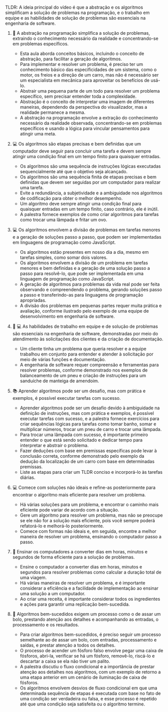 TLDR: A ideia principal do vídeo é que a abstração e os algoritmos simplificam a solução de problemas na programação, e o trabalho em equipe e as habilidades de solução de problemas são essenciais na engenharia de software.

1. 🧠 A abstração na programação simplifica a solução de problemas, extraindo o conhecimento necessário da realidade e concentrando-se em problemas específicos.
   * Esta aula aborda conceitos básicos, incluindo o conceito de abstração, para facilitar a geração de algoritmos.
   * Para implementar e resolver um problema, é preciso ter um conhecimento básico das especificidades de um sistema, como o motor, os freios e a direção de um carro, mas não é necessário ser um especialista em mecânica para aproveitar os benefícios de usá-lo.
   * Abstrair uma pequena parte de um todo para resolver um problema específico, sem precisar entender toda a complexidade.
   * Abstração é o conceito de interpretar uma imagem de diferentes maneiras, dependendo da perspectiva do visualizador, mas a realidade permanece a mesma.
   * A abstração na programação envolve a extração do conhecimento necessário da realidade observada, concentrando-se em problemas específicos e usando a lógica para vincular pensamentos para atingir uma meta.

1. 💻 Os algoritmos são etapas precisas e bem definidas que um computador deve seguir para concluir uma tarefa e devem sempre atingir uma condição final em um tempo finito para quaisquer entradas.
   * Os algoritmos são uma sequência de instruções lógicas executadas sequencialmente até que o objetivo seja alcançado.
   * Os algoritmos são uma sequência finita de etapas precisas e bem definidas que devem ser seguidas por um computador para realizar uma tarefa.
   * Evite a redundância, a subjetividade e a ambiguidade nos algoritmos de codificação para obter o melhor desempenho.
   * Um algoritmo deve sempre atingir uma condição final para quaisquer entradas em um tempo finito, caso contrário, ele é inútil.
   * A palestra fornece exemplos de como criar algoritmos para tarefas como trocar uma lâmpada e fritar um ovo.

1. 💻 Os algoritmos envolvem a divisão de problemas em tarefas menores e a geração de soluções passo a passo, que podem ser implementadas em linguagens de programação como JavaScript.
   * Os algoritmos estão presentes em nosso dia a dia, mesmo em tarefas simples, como somar dois valores.
   * Os algoritmos envolvem a divisão de um problema em tarefas menores e bem definidas e a geração de uma solução passo a passo para resolvê-lo, que pode ser implementada em uma linguagem de programação como JavaScript.
   * A geração de algoritmos para problemas da vida real pode ser feita observando e compreendendo o problema, gerando soluções passo a passo e transferindo-as para linguagens de programação apropriadas.
   * A divisão dos problemas em pequenas partes requer muita prática e avaliação, conforme ilustrado pelo exemplo de uma equipe de desenvolvimento em engenharia de software.

1. 👥 💻 As habilidades de trabalho em equipe e de solução de problemas são essenciais na engenharia de software, demonstradas por meio do atendimento às solicitações dos clientes e da criação de documentação.
   * Um cliente tinha um problema que queria resolver e a equipe trabalhou em conjunto para entender e atender à solicitação por meio de várias funções e documentação.
   * A engenharia de software requer compreensão e ferramentas para resolver problemas, conforme demonstrado nos exemplos de balanceamento de um pneu e criação de instruções para um sanduíche de manteiga de amendoim.

1. 📚 Aprender algoritmos pode ser um desafio, mas com prática e exemplos, é possível executar tarefas com sucesso.
   * Aprender algoritmos pode ser um desafio devido à ambiguidade na definição de instruções, mas com prática e exemplos, é possível executar tarefas com sucesso, e a palestra fornece exercícios para criar sequências lógicas para tarefas como tomar banho, somar e multiplicar números, trocar um pneu de carro e trocar uma lâmpada.
   * Para trocar uma lâmpada com sucesso, é importante primeiro entender o que está sendo solicitado e dedicar tempo para interpretar e abstrair o problema.
   * Fazer deduções com base em premissas específicas pode levar à conclusão correta, conforme demonstrado pelo exemplo da dedução da localização de um carro com base em determinadas premissas.
   * Liste as etapas para criar um TLDR conciso e incorporá-lo às tarefas diárias.

1. 💻 Comece com soluções não ideais e refine-as posteriormente para encontrar o algoritmo mais eficiente para resolver um problema.
   * Há várias soluções para um problema, e encontrar o caminho mais eficiente pode variar de acordo com a situação.
   * Gere um algoritmo para resolver um problema, mas não se preocupe se ele não for a solução mais eficiente, pois você sempre poderá refatorá-lo e melhorá-lo posteriormente.
   * Comece com formas não ideais e, em seguida, encontre a melhor maneira de resolver um problema, ensinando o computador passo a passo.

1. 🤖 Ensinar os computadores a converter dias em horas, minutos e segundos de forma eficiente para a solução de problemas.
   * Ensine o computador a converter dias em horas, minutos e segundos para resolver problemas como calcular a duração total de uma viagem.
   * Há várias maneiras de resolver um problema, e é importante considerar a eficiência e a facilidade de implementação ao ensinar uma solução a um computador.
   * Ao criar uma receita, é importante considerar todos os ingredientes e ações para garantir uma replicação bem-sucedida.

1. 🧁 Algoritmos bem-sucedidos exigem um processo como o de assar um bolo, prestando atenção aos detalhes e acompanhando as entradas, o processamento e os resultados.
   * Para criar algoritmos bem-sucedidos, é preciso seguir um processo semelhante ao de assar um bolo, com entradas, processamento e saídas, e prestar atenção a todos os detalhes.
   * O processo de acender um fósforo falso envolve pegar uma caixa de fósforos, abri-la, verificar se há um fósforo, removê-lo, riscá-lo e descartar a caixa se ela não tiver um palito.
   * A palestra discutiu o fluxo condicional e a importância de prestar atenção aos detalhes nos algoritmos, com um exemplo de retorno a uma etapa anterior em um cenário de iluminação de caixa de fósforos.
   * Os algoritmos envolvem desvios de fluxo condicional em que uma determinada sequência de etapas é executada com base no fato de uma condição ser verdadeira ou falsa, e esse processo é repetido até que uma condição seja satisfeita ou o algoritmo termine.
